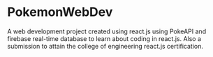 # PokemonWebDev
A web development project created using react.js using PokeAPI and firebase real-time database to learn about coding in react.js. Also a submission to attain the college of engineering react.js certification.   

